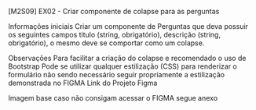 [M2S09] EX02 - Criar componente de colapse para as perguntas

Informações iniciais
Criar um componente de Perguntas que deva possuir os seguintes campos titulo (string, obrigatório), descrição (string, obrigatório), o mesmo deve se comportar como um colapse.

Observações
Para facilitar a criação do colapse e recomendado o uso de Bootstrap
Pode se utilizar qualquer estilização (CSS) para renderizar o formulário não sendo necessário seguir propriamente a estilização demonstrada no FIGMA
Link do Projeto Figma

Imagem base caso não consigam acessar o FIGMA segue anexo